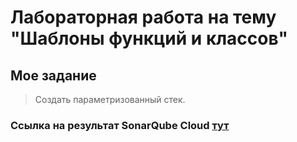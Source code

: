 # Лабораторная работа на тему "Шаблоны функций и классов"

## Мое задание
> Создать параметризованный стек. 
> 
### Ссылка на результат SonarQube Cloud [тут](https://sonarcloud.io/project/overview?id=sosiskakiller812_lab5)
